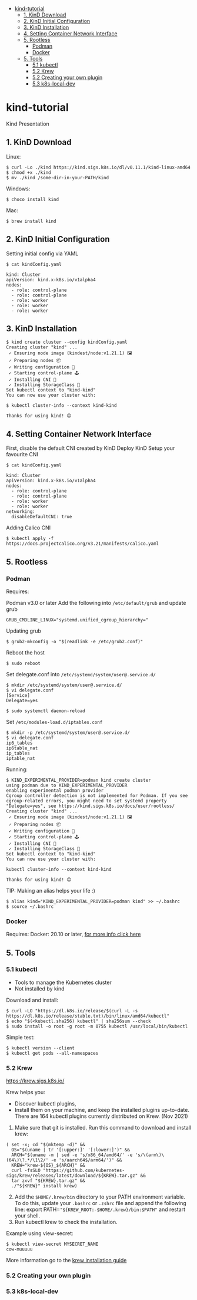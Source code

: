 - [kind-tutorial](#kind-tutorial)
  * [1. KinD Download](#1-kind-download)
  * [2. KinD Initial Configuration](#2-kind-initial-configuration)
  * [3. KinD Installation](#3-kind-installation)
  * [4. Setting Container Network Interface](#4-setting-container-network-interface)
  * [5. Rootless](#5-rootless)
    + [Podman](#podman)
    + [Docker](#docker)
  * [5. Tools](#5-tools)
    + [5.1 kubectl](#51-kubectl)
    + [5.2 Krew](#52-krew)
    + [5.2 Creating your own plugin](#52-creating-your-own-plugin)
    + [5.3 k8s-local-dev](#53-k8s-local-dev)

# kind-tutorial
Kind Presentation


## 1. KinD Download

Linux:
```
$ curl -Lo ./kind https://kind.sigs.k8s.io/dl/v0.11.1/kind-linux-amd64
$ chmod +x ./kind
$ mv ./kind /some-dir-in-your-PATH/kind
```

Windows:
```
$ choco install kind
```

Mac:
```
$ brew install kind
```

## 2. KinD Initial Configuration

Setting initial config via YAML

`$ cat kindConfig.yaml`
```
kind: Cluster
apiVersion: kind.x-k8s.io/v1alpha4
nodes:
  - role: control-plane
  - role: control-plane
  - role: worker
  - role: worker
  - role: worker
```

## 3. KinD Installation
```
$ kind create cluster --config kindConfig.yaml
Creating cluster "kind" ...
 ✓ Ensuring node image (kindest/node:v1.21.1) 🖼 
 ✓ Preparing nodes 📦  
 ✓ Writing configuration 📜 
 ✓ Starting control-plane 🕹️ 
 ✓ Installing CNI 🔌 
 ✓ Installing StorageClass 💾 
Set kubectl context to "kind-kind"
You can now use your cluster with:

$ kubectl cluster-info --context kind-kind

Thanks for using kind! 😊
```

## 4. Setting Container Network Interface
First, disable the default CNI created by KinD
Deploy KinD
Setup your favourite CNI

`$ cat kindConfig.yaml`
```
kind: Cluster
apiVersion: kind.x-k8s.io/v1alpha4
nodes:
  - role: control-plane
  - role: control-plane
  - role: worker
  - role: worker
networking:
  disableDefaultCNI: true
```

Adding Calico CNI
```
$ kubectl apply -f https://docs.projectcalico.org/v3.21/manifests/calico.yaml
```

## 5. Rootless

### Podman
Requires:

Podman v3.0 or later
Add the following into `/etc/default/grub` and update grub
```
GRUB_CMDLINE_LINUX="systemd.unified_cgroup_hierarchy="
````

Updating grub
```
$ grub2-mkconfig -o "$(readlink -e /etc/grub2.conf)"
```

Reboot the host
```
$ sudo reboot
```

Set delegate.conf into `/etc/systemd/system/user@.service.d/`
```
$ mkdir /etc/systemd/system/user@.service.d/
$ vi delegate.conf
[Service]
Delegate=yes

$ sudo systemctl daemon-reload
```


Set `/etc/modules-load.d/iptables.conf`
```
$ mkdir -p /etc/systemd/system/user@.service.d/
$ vi delegate.conf
ip6_tables
ip6table_nat
ip_tables
iptable_nat
```


Running:
```
$ KIND_EXPERIMENTAL_PROVIDER=podman kind create cluster
using podman due to KIND_EXPERIMENTAL_PROVIDER
enabling experimental podman provider
Cgroup controller detection is not implemented for Podman. If you see cgroup-related errors, you might need to set systemd property "Delegate=yes", see https://kind.sigs.k8s.io/docs/user/rootless/
Creating cluster "kind" ...
 ✓ Ensuring node image (kindest/node:v1.21.1) 🖼 
 ✓ Preparing nodes 📦  
 ✓ Writing configuration 📜 
 ✓ Starting control-plane 🕹️ 
 ✓ Installing CNI 🔌 
 ✓ Installing StorageClass 💾 
Set kubectl context to "kind-kind"
You can now use your cluster with:

kubectl cluster-info --context kind-kind

Thanks for using kind! 😊
```

TIP: Making an alias helps your life :)
```
$ alias kind="KIND_EXPERIMENTAL_PROVIDER=podman kind" >> ~/.bashrc
$ source ~/.bashrc
```

### Docker
Requires: Docker: 20.10 or later, [for more info click here](https://kind.sigs.k8s.io/docs/user/rootless)

## 5. Tools
### 5.1 kubectl
- Tools to manage the Kubernetes cluster
- Not installed by kind

Download and install:
```
$ curl -LO "https://dl.k8s.io/release/$(curl -L -s https://dl.k8s.io/release/stable.txt)/bin/linux/amd64/kubectl"
$ echo "$(<kubectl.sha256) kubectl" | sha256sum --check
$ sudo install -o root -g root -m 0755 kubectl /usr/local/bin/kubectl
```

Simple test:
```
$ kubectl version --client
$ kubectl get pods --all-namespaces
```

### 5.2 Krew
https://krew.sigs.k8s.io/

Krew helps you:
- Discover kubectl plugins,
- Install them on your machine, and keep the installed plugins up-to-date.
There are 164 kubectl plugins currently distributed on Krew. (Nov 2021)

1. Make sure that git is installed.
Run this command to download and install krew:

```
( set -x; cd "$(mktemp -d)" &&
  OS="$(uname | tr '[:upper:]' '[:lower:]')" &&
  ARCH="$(uname -m | sed -e 's/x86_64/amd64/' -e 's/\(arm\)\(64\)\?.*/\1\2/' -e 's/aarch64$/arm64/')" &&
  KREW="krew-${OS}_${ARCH}" &&
  curl -fsSLO "https://github.com/kubernetes-sigs/krew/releases/latest/download/${KREW}.tar.gz" &&
  tar zxvf "${KREW}.tar.gz" &&
  ./"${KREW}" install krew)
```

2. Add the `$HOME/.krew/bin` directory to your PATH environment variable. To do this, update your `.bashrc` or `.zshrc` file and append the following line:
export PATH=`"${KREW_ROOT:-$HOME/.krew}/bin:$PATH"` and restart your shell.
3. Run kubectl krew to check the installation.

Example using view-secret:
```
$ kubectl view-secret MYSECRET_NAME
cow-muuuuu
```

More information go to the [krew installation guide](https://krew.sigs.k8s.io/docs/user-guide/setup/install/)


### 5.2 Creating your own plugin

### 5.3 k8s-local-dev

